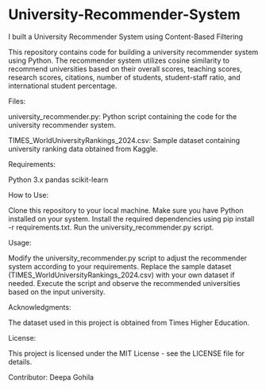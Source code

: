# University-Recommender-System
I built a University Recommender System using Content-Based Filtering

This repository contains code for building a university recommender system using Python. The recommender system utilizes cosine similarity to recommend universities based on their overall scores, teaching scores, research scores, citations, number of students, student-staff ratio, and international student percentage.

Files:

university_recommender.py: Python script containing the code for the university recommender system.

TIMES_WorldUniversityRankings_2024.csv: Sample dataset containing university ranking data obtained from Kaggle.

Requirements:

Python 3.x
pandas
scikit-learn

How to Use:

Clone this repository to your local machine.
Make sure you have Python installed on your system.
Install the required dependencies using pip install -r requirements.txt.
Run the university_recommender.py script.

Usage:

Modify the university_recommender.py script to adjust the recommender system according to your requirements.
Replace the sample dataset (TIMES_WorldUniversityRankings_2024.csv) with your own dataset if needed.
Execute the script and observe the recommended universities based on the input university.

Acknowledgments:

The dataset used in this project is obtained from Times Higher Education.

License:

This project is licensed under the MIT License - see the LICENSE file for details.

Contributor:
Deepa Gohila






